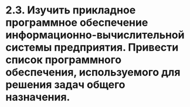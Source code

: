# 2.3. Изучить прикладное программное обеспечение информационно-вычислительной системы предприятия. Привести список программного обеспечения, используемого для решения задач общего назначения.
